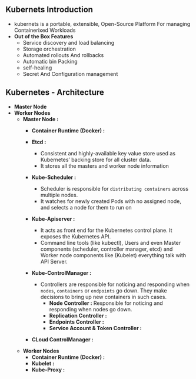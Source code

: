 ## Kubernets Introduction
* kubernets is a portable, extensible, Open-Source Platform For managing Containerixed Workloads
* **Out of the Box Features**
    * Service discovery and load balancing
    * Storage orchestration
    * Automated rollouts And rollbacks
    * Automatic bin Packing
    * self-healing
    * Secret And Configuration management

##  Kubernetes - Architecture 
- **Master Node**
- **Worker Nodes**
    * **Master Node :**
        - **Container Runtime (Docker) :** 
        - **Etcd :**
            * Consistent and highly-available key value store used as Kubernetes’ backing store for all cluster data.
            * It stores all the masters and worker node information
        - **Kube-Scheduler :**
            * Scheduler is responsible for `distributing containers` across multiple nodes.
            * It watches for newly created Pods with no assigned node, and selects a node for them to run on
        - **Kube-Apiserver :** 
            * It acts as front end for the Kubernetes control plane. It exposes the Kubernetes API.
            * Command line tools (like kubectl), Users and even Master components (scheduler, controller manager, etcd) and Worker node components like (Kubelet) everything talk with API Server. 
        - **Kube-ControlManager :**
            * Controllers are responsible for noticing and responding when `nodes`, `containers` or `endpoints` go down. They make decisions to bring up new containers in such cases. 
                - **Node Controller :** Responsible for noticing and responding when nodes go down.
                - **Replication Controller :**
                - **Endpoints Controller    :**
                - **Service Account & Token Controller :**

        - **CLoud ControlManager :**
    - **Worker Nodes**
        - **Container Runtime (Docker) :**
        - **Kubelet :**
        - **Kube-Proxy :**


